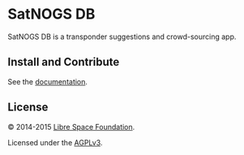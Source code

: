 # SatNOGS DB

SatNOGS DB is a transponder suggestions and crowd-sourcing app.

## Install and Contribute

See the [documentation](http://docs.satnogs.org/db/).

## License

&copy; 2014-2015 [Libre Space Foundation](http://librespacefoundation.org).

Licensed under the [AGPLv3](LICENSE).
